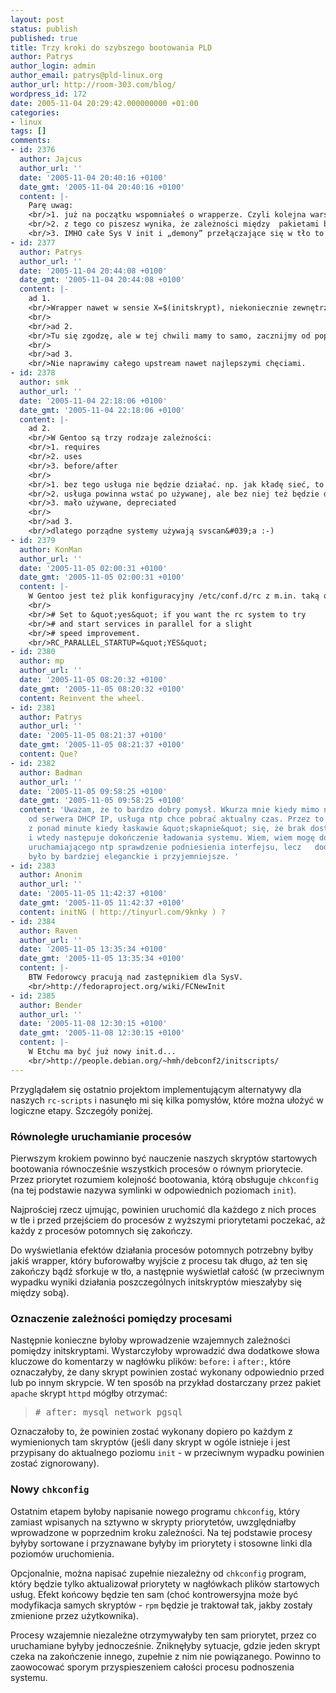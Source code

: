 ```yaml
---
layout: post
status: publish
published: true
title: Trzy kroki do szybszego bootowania PLD
author: Patrys
author_login: admin
author_email: patrys@pld-linux.org
author_url: http://room-303.com/blog/
wordpress_id: 172
date: 2005-11-04 20:29:42.000000000 +01:00
categories:
- linux
tags: []
comments:
- id: 2376
  author: Jajcus
  author_url: ''
  date: '2005-11-04 20:40:16 +0100'
  date_gmt: '2005-11-04 20:40:16 +0100'
  content: |-
    Parę uwag:
    <br/>1. już na początku wspomniałeś o wrapperze. Czyli kolejna warstwa komplikująca i spowalniająca całość.
    <br/>2. z tego co piszesz wynika, że zależności między  pakietami byłyby ustalone na sztywno (w skryptach startowych, a nie w plikach konfiguracyjnych). To nie jest optymalne rozwiązanie, bo w różnych systemach zależności mogą być różne. Nie każdy serwer WWW wymagam mysql/pgsql. No i coś bardziej z życia wzięte: w ogólnym przypadku syslogd powinien być startowany po sieci, żeby móc sieciowo logować. Ale kto inny może woleć mieć syslogd działające jak najszybciej, a wysyłanie logów przez sieć może go nie interesować.
    <br/>3. IMHO całe Sys V init i „demony” przełączające się w tło to chybiony pomysł. Proces ma rodzica, który może nim zarządzać, a w typowych init-skryptach odczepia się od rodzica i podczepia pod inita. A init nic sensownego z nim zrobić nie może. Potem pojawiają się problemy z killowaniem właściwego procesu itp. Problemy są rozwiązywane kolejnymi hackami, które powodują kolejne problemy... wystarczy spojrzeć do naszego /etc/rc.d/init.d/functions. Ale cóż, teraz tego nawet norma ISO będzie wymagać...
- id: 2377
  author: Patrys
  author_url: ''
  date: '2005-11-04 20:44:08 +0100'
  date_gmt: '2005-11-04 20:44:08 +0100'
  content: |-
    ad 1.
    <br/>Wrapper nawet w sensie X=$(initskrypt), niekoniecznie zewnętrzna aplikacja.
    <br/>
    <br/>ad 2.
    <br/>Tu się zgodzę, ale w tej chwili mamy to samo, zacznijmy od poprawienia tego, co mamy, a potem rozszerzajmy funkcjonalność.
    <br/>
    <br/>ad 3.
    <br/>Nie naprawimy całego upstream nawet najlepszymi chęciami.
- id: 2378
  author: smk
  author_url: ''
  date: '2005-11-04 22:18:06 +0100'
  date_gmt: '2005-11-04 22:18:06 +0100'
  content: |-
    ad 2.
    <br/>W Gentoo są trzy rodzaje zależności:
    <br/>1. requires
    <br/>2. uses
    <br/>3. before/after
    <br/>
    <br/>1. bez tego usługa nie będzie działać. np. jak kładę sieć, to najpierw położy apacza, squida itp. (restart - zrestartuje całe drzewko)
    <br/>2. usługa powinna wstać po używanej, ale bez niej też będzie działać
    <br/>3. mało używane, depreciated
    <br/>
    <br/>ad 3.
    <br/>dlatego porządne systemy używają svscan&#039;a :-)
- id: 2379
  author: KonMan
  author_url: ''
  date: '2005-11-05 02:00:31 +0100'
  date_gmt: '2005-11-05 02:00:31 +0100'
  content: |-
    W Gentoo jest też plik konfiguracyjny /etc/conf.d/rc z m.in. taką opcją:
    <br/>
    <br/># Set to &quot;yes&quot; if you want the rc system to try
    <br/># and start services in parallel for a slight
    <br/># speed improvement.
    <br/>RC_PARALLEL_STARTUP=&quot;YES&quot;
- id: 2380
  author: mp
  author_url: ''
  date: '2005-11-05 08:20:32 +0100'
  date_gmt: '2005-11-05 08:20:32 +0100'
  content: Reinvent the wheel.
- id: 2381
  author: Patrys
  author_url: ''
  date: '2005-11-05 08:21:37 +0100'
  date_gmt: '2005-11-05 08:21:37 +0100'
  content: Que?
- id: 2382
  author: Badman
  author_url: ''
  date: '2005-11-05 09:58:25 +0100'
  date_gmt: '2005-11-05 09:58:25 +0100'
  content: 'Uważam, że to bardzo dobry pomysł. Wkurza mnie kiedy mimo nie otrzymania
    od serwera DHCP IP, usługa ntp chce pobrać aktualny czas. Przez to muszę czekać
    z ponad minute kiedy łaskawie &quot;skapnie&quot; się, że brak dostępu do sieci
    i wtedy następuje dokończenie ładowania systemu. Wiem, wiem mogę dopisać do skryptu
    uruchamiającego ntp sprawdzenie podniesienia interfejsu, lecz   dodanie after
    było by bardziej eleganckie i przyjemniejsze. '
- id: 2383
  author: Anonim
  author_url: ''
  date: '2005-11-05 11:42:37 +0100'
  date_gmt: '2005-11-05 11:42:37 +0100'
  content: initNG ( http://tinyurl.com/9knky ) ?
- id: 2384
  author: Raven
  author_url: ''
  date: '2005-11-05 13:35:34 +0100'
  date_gmt: '2005-11-05 13:35:34 +0100'
  content: |-
    BTW Fedorowcy pracują nad zastępnikiem dla SysV.
    <br/>http://fedoraproject.org/wiki/FCNewInit
- id: 2385
  author: Bender
  author_url: ''
  date: '2005-11-08 12:30:15 +0100'
  date_gmt: '2005-11-08 12:30:15 +0100'
  content: |-
    W Etchu ma być już nowy init.d...
    <br/>http://people.debian.org/~hmh/debconf2/initscripts/
---
```

<p>Przyglądałem się ostatnio projektom implementującym alternatywy dla naszych <code>rc-scripts</code> i nasunęło mi się kilka pomysłów, które można ułożyć w logiczne etapy. Szczegóły poniżej.</p>

<h3>Równoległe uruchamianie procesów</h3>

<p>Pierwszym krokiem powinno być nauczenie naszych skryptów startowych bootowania równocześnie wszystkich procesów o równym priorytecie. Przez priorytet rozumiem kolejność bootowania, którą obsługuje <code>chkconfig</code> (na tej podstawie nazywa symlinki w odpowiednich poziomach <code>init</code>).</p>

<p>Najprościej rzecz ujmując, powinien uruchomić dla każdego z nich proces w tle i przed przejściem do procesów z wyższymi priorytetami poczekać, aż każdy z procesów potomnych się zakończy.</p>

<p>Do wyświetlania efektów działania procesów potomnych potrzebny byłby jakiś wrapper, który buforowałby wyjście z procesu tak długo, aż ten się zakończy bądź sforkuje w tło, a następnie wyświetlał całość (w przeciwnym wypadku wyniki działania poszczególnych initskryptów mieszałyby się między sobą).</p>

<h3>Oznaczenie zależności pomiędzy procesami</h3>

<p>Następnie konieczne byłoby wprowadzenie wzajemnych zależności pomiędzy initskryptami. Wystarczyłoby wprowadzić dwa dodatkowe słowa kluczowe do komentarzy w nagłówku plików: <code>before:</code> i <code>after:</code>, które oznaczałyby, że dany skrypt powinien zostać wykonany odpowiednio przed lub po innym skrypcie. W ten sposób na przykład dostarczany przez pakiet <code>apache</code> skrypt <code>httpd</code> mógłby otrzymać:</p>

<blockquote><pre># after: mysql network pgsql</pre></blockquote>

<p>Oznaczałoby to, że powinien zostać wykonany dopiero po każdym z wymienionych tam skryptów (jeśli dany skrypt w ogóle istnieje i jest przypisany do aktualnego poziomu <code>init</code> - w przeciwnym wypadku powinien zostać zignorowany).</p>

<h3>Nowy <code>chkconfig</code></h3>

<p>Ostatnim etapem byłoby napisanie nowego programu <code>chkconfig</code>, który zamiast wpisanych na sztywno w skrypty priorytetów, uwzględniałby wprowadzone w poprzednim kroku zależności. Na tej podstawie procesy byłyby sortowane i przyznawane byłyby im priorytety i stosowne linki dla poziomów uruchomienia.</p>

<p>Opcjonalnie, można napisać zupełnie niezależny od <code>chkconfig</code> program, który będzie tylko aktualizował priorytety w nagłówkach plików startowych usług. Efekt końcowy będzie ten sam (choć kontrowersyjna może być modyfikacja samych skryptów - <code>rpm</code> będzie je traktował tak, jakby zostały zmienione przez użytkownika).</p>

<p>Procesy wzajemnie niezależne otrzymywałyby ten sam priorytet, przez co uruchamiane byłyby jednocześnie. Zniknęłyby sytuacje, gdzie jeden skrypt czeka na zakończenie innego, zupełnie z nim nie powiązanego. Powinno to zaowocować sporym przyspieszeniem całości procesu podnoszenia systemu.</p>
